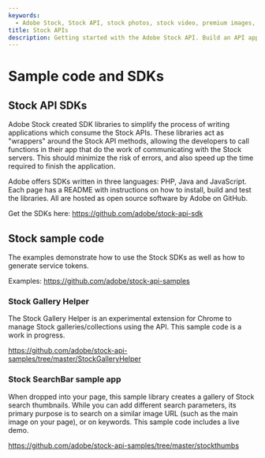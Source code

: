 ```yaml
---
keywords:
  - Adobe Stock, Stock API, stock photos, stock video, premium images, illustrations, Creative Cloud
title: Stock APIs
description: Getting started with the Adobe Stock API. Build an API application to access millions of royalty-free stock images, photos, graphics, vectors, video footage, illustrations, templates, 3d assets, editorial assets and high-quality premium content.
---
```


# Sample code and SDKs

## Stock API SDKs

Adobe Stock created SDK libraries to simplify the process of writing applications which consume the Stock APIs. These libraries act as "wrappers" around the Stock API methods, allowing the developers to call functions in their app that do the work of communicating with the Stock servers. This should minimize the risk of errors, and also speed up the time required to finish the application.

Adobe offers SDKs written in three languages: PHP, Java and JavaScript. Each page has a README with instructions on how to install, build and test the libraries. All are hosted as open source software by Adobe on GitHub.

Get the SDKs here:
https://github.com/adobe/stock-api-sdk

## Stock sample code

The examples demonstrate how to use the Stock SDKs as well as how to generate service tokens.

Examples:
https://github.com/adobe/stock-api-samples

### Stock Gallery Helper

The Stock Gallery Helper is an experimental extension for Chrome to manage Stock galleries/collections using the API. This sample code is a work in progress.

https://github.com/adobe/stock-api-samples/tree/master/StockGalleryHelper


### Stock SearchBar sample app

When dropped into your page, this sample library creates a gallery of Stock search thumbnails. While you can add different search parameters, its primary purpose is to search on a similar image URL (such as the main image on your page), or on keywords. This sample code includes a live demo.

https://github.com/adobe/stock-api-samples/tree/master/stockthumbs
